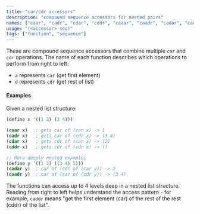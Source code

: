 ```yaml
---
title: "car/cdr accessors"
description: "compound sequence accessors for nested pairs"
names: ["caar", "cadr", "cdar", "cddr", "caaar", "caadr", "cadar", "caddr", "cdaar", "cdadr", "cddar", "cdddr", "caaaar", "caaadr", "caadar", "caaddr", "cadaar", "cadadr", "caddar", "cadddr", "cdaaar", "cdaadr", "cdadar", "cdaddr", "cddaar", "cddadr", "cddar", "cdddar", "cddddr"]
usage: "(<accessor> seq)"
tags: ["function", "sequence"]
---
```


These are compound sequence accessors that combine multiple `car` and `cdr` operations. The name of each function describes which operations to perform from  right to left:

- `a` represents `car` (get first element)
- `d` represents `cdr` (get rest of list)

#### Examples

Given a nested list structure:

```scheme
(define x '((1 2) (3 4)))

(caar x)   ; gets car of (car x) -> 1
(cadr x)   ; gets car of (cdr x) -> (3 4)
(cdar x)   ; gets cdr of (car x) -> (2)
(cddr x)   ; gets cdr of (cdr x) -> ()

;; More deeply nested examples
(define y '((1 2) ((3 4) 5)))
(cadar y)  ; car of (cdr of (car y)) -> 2
(caadr y)  ; car of (car of (cdr y)) -> (3 4)
```

The functions can access up to 4 levels deep in a nested list structure. Reading from right to left helps understand the access pattern - for example, `caddr` means "get the first element (car) of the rest of the rest (cddr) of the list".
